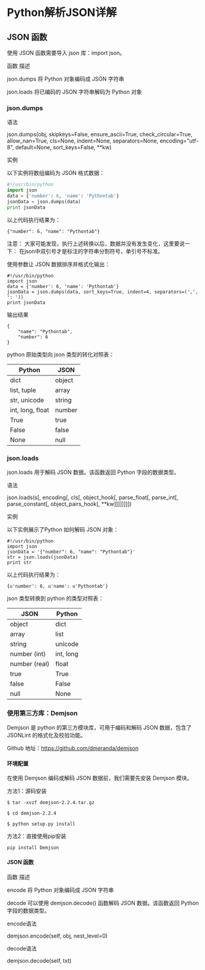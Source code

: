 # Python解析JSON详解

## JSON 函数

使用 JSON 函数需要导入 json 库：import json。

函数  描述

json.dumps  将 Python 对象编码成 JSON 字符串

json.loads  将已编码的 JSON 字符串解码为 Python 对象

### json.dumps

语法

json.dumps(obj, skipkeys=False, ensure_ascii=True, check_circular=True, allow_nan=True, cls=None, indent=None, separators=None, encoding="utf-8", default=None, sort_keys=False, **kw)

实例

以下实例将数组编码为 JSON 格式数据：

```python
#!/usr/bin/python
import json
data = {'number': 6, 'name': 'Pythontab'}
jsonData = json.dumps(data)
print jsonData
```



以上代码执行结果为：

```
{"number": 6, "name": "Pythontab"}
```



注意： 大家可能发现，执行上述转换以后，数据并没有发生变化，这里要说一下： 在json中双引号才是标注的字符串分割符号，单引号不标准。

使用参数让 JSON 数据排序并格式化输出：

```
#!/usr/bin/python
import json
data = {'number': 6, 'name': 'Pythontab'}
jsonData = json.dumps(data, sort_keys=True, indent=4, separators=(',', ': '))
print jsonData
```



输出结果

```
{
    "name": "Pythontab",
    "number": 6
}
```



python 原始类型向 json 类型的转化对照表：

| Python           | JSON   |
| ---------------- | ------ |
| dict             | object |
| list, tuple      | array  |
| str, unicode     | string |
| int, long, float | number |
| True             | true   |
| False            | false  |
| None             | null   |

### json.loads

json.loads 用于解码 JSON 数据。该函数返回 Python 字段的数据类型。

语法

json.loads(s[, encoding[, cls[, object_hook[, parse_float[, parse_int[, parse_constant[, object_pairs_hook[, **kw]]]]]]]])

实例

以下实例展示了Python 如何解码 JSON 对象：

```
#!/usr/bin/python
import json
jsonData = '{"number": 6, "name": "Pythontab"}'
str = json.loads(jsonData)
print str
```



以上代码执行结果为：

```
{u'number': 6, u'name': u'Pythontab'}
```



json 类型转换到 python 的类型对照表：

| JSON          | Python    |
| ------------- | --------- |
| object        | dict      |
| array         | list      |
| string        | unicode   |
| number (int)  | int, long |
| number (real) | float     |
| true          | True      |
| false         | False     |
| null          | None      |

### 使用第三方库：Demjson

Demjson 是 python 的第三方模块库，可用于编码和解码 JSON 数据，包含了 JSONLint 的格式化及校验功能。

Github 地址：https://github.com/dmeranda/demjson

#### 环境配置

在使用 Demjson 编码或解码 JSON 数据前，我们需要先安装 Demjson 模块。

方法1：源码安装

```
$ tar -xvzf demjson-2.2.4.tar.gz

$ cd demjson-2.2.4

$ python setup.py install
```

方法2：直接使用pip安装

```
pip install Demjson
```

#### JSON 函数

函数  描述

encode  将 Python 对象编码成 JSON 字符串

decode  可以使用 demjson.decode() 函数解码 JSON 数据。该函数返回 Python 字段的数据类型。

encode语法

demjson.encode(self, obj, nest_level=0)

decode语法

demjson.decode(self, txt)